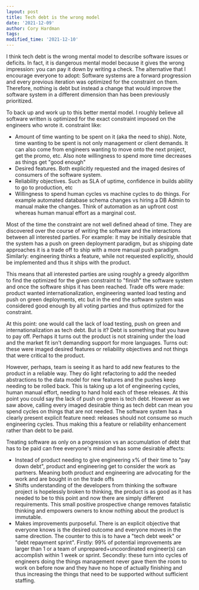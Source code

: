 ```yaml
---
layout: post
title: Tech debt is the wrong model
date: '2021-12-09'
author: Cory Hardman
tags: 
modified_time: '2021-12-10'
---
```


I think tech debt is the wrong mental model to describe software issues or deficits. In fact, it is dangerous mental model because it gives the wrong impression: you can pay it down by writing a check. The alternative that I encourage everyone to adopt: Software systems are a forward progression and every previous iteration was optimized for the constraint on them. Therefore, nothing is debt but instead a change that would improve the software system in a different dimension than has been previously prioritized. 

To back up and work up to this better mental model. I roughly believe all software written is  optimized for the exact constraint imposed on the engineers who wrote it. constraint like:

* Amount of time wanting to be spent on it (aka the need to ship). Note, time wanting to be spent is not only management or client demands. It can also come from engineers wanting to move onto the next project, get the promo, etc. Also note willingness to spend more time decreases as things get "good enough"
* Desired features. Both explicitly requested and the imaged desires of consumers of the software system.
* Reliability objectives. Such as SLA of uptime, confidence in builds ability to go to production, etc
* Willingness to spend human cycles vs machine cycles to do things. For example automated database schema changes vs hiring a DB Admin to manual make the changes. Think of automation as an upfront cost whereas human manual effort as a marginal cost. 

Most of the time the constraint are not well defined ahead of time. They are discovered over the course of writing the software and the interactions between all interested parties. For example: it may be initially desirable that the system has a push on green deployment paradigm, but as shipping date approaches it is a trade off to ship with a more manual push paradigm. Similarly: engineering thinks a feature, while not requested explicitly, should be implemented and thus it ships with the product. 

This means that all interested parties are using roughly a greedy algorithm to find the optimized for the given constraint to "finish" the software system and once the software ships it has been reached. Trade offs were made: product wanted internationalization, engineering wanted load testing and push on green deployments, etc but in the end the software system was considered good enough by all voting parties and thus optimized for the constraint.

At this point: one would call the lack of load testing, push on green and internationalization as tech debt. But is it? Debt is something that you have to pay off. Perhaps it turns out the product is not straining under the load and the market fit isn't demanding support for more languages. Turns out: these were imaged desired features or reliability objectives and not things that were critical to the product.

However, perhaps, team is seeing it as hard to add new features to the product in a reliable way. They do light refactoring to add the needed abstractions to the data model for new features and the pushes keep needing to be rolled back. This is taking up a lot of engineering cycles, human manual effort, needing to hand hold each of these releases. At this point you could say the lack of push on green is tech debt. However as we saw above, calling every imaged desirable thing as tech debt can mean you spend cycles on things that are not needed. The software system has a clearly present explicit feature need: releases should not consume so much engineering cycles. Thus making this a feature or reliability enhancement rather than debt to be paid. 

Treating software as only on a progression vs an accumulation of debt that has to be paid can free everyone's mind and has some desirable affects:

* Instead of product needing to give engineering x% of their time to "pay down debt", product and engineering get to consider the work as partners. Meaning both product and engineering are advocating for the work and are bought in on the trade offs
* Shifts understanding of the developers from thinking the software project is hopelessly broken to thinking, the product is as good as it has needed to be to this point and now there are simply different requirements. This small positive prospective change removes fatalistic thinking and empowers owners to know nothing about the product is immutable.
* Makes improvements purposeful. There is an explicit objective that everyone
    knows is the desired outcome and everyone moves in the same direction. The
    counter to this is to have a "tech debt week" or "debt repayment sprint".
    Firstly: 99% of potential improvements are larger than 1 or a team of
    unprepared+uncoordinated engineer(s) can accomplish within 1 week or
    sprint. Secondly: these turn into cycles of engineers doing the things
    management never gave them the room to work on before now and they have no
    hope of actually finishing and thus increasing the things that need to be
    supported without sufficient staffing.
